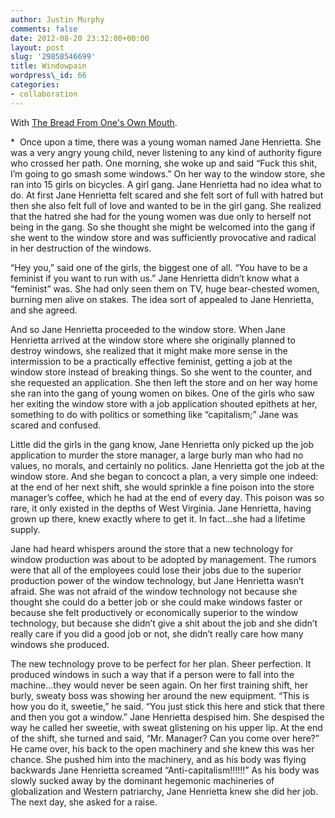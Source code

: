 ```yaml
---
author: Justin Murphy
comments: false
date: 2012-08-20 23:32:00+00:00
layout: post
slug: '29858546699'
title: Windowpain
wordpress\_id: 66
categories:
- collaboration
---
```


With [The Bread From One's Own Mouth][1].

\* 
Once upon a time, there was a young woman named Jane Henrietta. She was a very angry young child, never listening to any kind of authority figure who crossed her path. One morning, she woke up and said “Fuck this shit, I’m going to go smash some windows.” On her way to the window store, she ran into 15 girls on bicycles. A girl gang. Jane Henrietta had no idea what to do. At first Jane Henrietta felt scared and she felt sort of full with hatred but then she also felt full of love and wanted to be in the girl gang. She realized that the hatred she had for the young women was due only to herself not being in the gang. So she thought she might be welcomed into the gang if she went to the window store and was sufficiently provocative and radical in her destruction of the windows.

“Hey you,” said one of the girls, the biggest one of all. “You have to be a feminist if you want to run with us.” Jane Henrietta didn’t know what a “feminist” was. She had only seen them on TV, huge bear-chested women, burning men alive on stakes. The idea sort of appealed to Jane Henrietta, and she agreed.

And so Jane Henrietta proceeded to the window store. When Jane Henrietta arrived at the window store where she originally planned to destroy windows, she realized that it might make more sense in the intermission to be a practically effective feminist, getting a job at the window store instead of breaking things. So she went to the counter, and she requested an application. She then left the store and on her way home she ran into the gang of young women on bikes. One of the girls who saw her exiting the window store with a job application shouted epithets at her, something to do with politics or something like “capitalism;” Jane was scared and confused.

Little did the girls in the gang know, Jane Henrietta only picked up the job application to murder the store manager, a large burly man who had no values, no morals, and certainly no politics. Jane Henrietta got the job at the window store. And she began to concoct a plan, a very simple one indeed: at the end of her next shift, she would sprinkle a fine poison into the store manager’s coffee, which he had at the end of every day. This poison was so rare, it only existed in the depths of West Virginia. Jane Henrietta, having grown up there, knew exactly where to get it. In fact…she had a lifetime supply.

Jane had heard whispers around the store that a new technology for window production was about to be adopted by management. The rumors were that all of the employees could lose their jobs due to the superior production power of the window technology, but Jane Henrietta wasn’t afraid. She was not afraid of the window technology not because she thought she could do a better job or she could make windows faster or because she felt productively or economically superior to the window technology, but because she didn’t give a shit about the job and she didn’t really care if you did a good job or not, she didn’t really care how many windows she produced.

The new technology prove to be perfect for her plan. Sheer perfection. It produced windows in such a way that if a person were to fall into the machine…they would never be seen again. On her first training shift, her burly, sweaty boss was showing her around the new equipment. “This is how you do it, sweetie,” he said. “You just stick this here and stick that there and then you got a window.” Jane Henrietta despised him. She despised the way he called her sweetie, with sweat glistening on his upper lip. At the end of the shift, she turned and said, “Mr. Manager? Can you come over here?” He came over, his back to the open machinery and she knew this was her chance. She pushed him into the machinery, and as his body was flying backwards Jane Henrietta screamed “Anti-capitalism!!!!!!” As his body was slowly sucked away by the dominant hegemonic machineries of globalization and Western patriarchy, Jane Henrietta knew she did her job. The next day, she asked for a raise.

[1]:	http://thebreadfromonesownmouth.tumblr.com